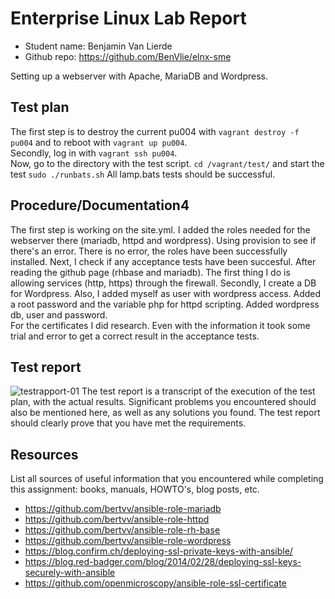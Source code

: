 # Enterprise Linux Lab Report

- Student name: Benjamin Van Lierde
- Github repo: <https://github.com/BenVlie/elnx-sme>

Setting up a webserver with Apache, MariaDB and Wordpress.
## Test plan

The first step is to destroy the current pu004 with ```vagrant destroy -f pu004``` and to reboot with ```vagrant up pu004```.\
Secondly, log in with ```vagrant ssh pu004```.\
Now, go to the directory with the test script. ```cd /vagrant/test/``` and start the test ```sudo ./runbats.sh```
All lamp.bats tests should be successful.

## Procedure/Documentation4

The first step is working on the site.yml. I added the roles needed for the webserver there (mariadb, httpd and wordpress). Using provision to see if there's an error.
There is no error, the roles have been successfully installed. Next, I check if any acceptance tests have been succesful.
After reading the github page (rhbase and mariadb). The first thing I do is allowing services (http, https) through the firewall. Secondly, I create a DB for Wordpress. Also, I added myself as user with wordpress access. Added a root password and the variable php for httpd scripting. Added wordpress db, user and password.\
For the certificates I did research. Even with the information it took some trial and error to get a correct result in the acceptance tests.

## Test report

![testrapport-01](https://github.com/BenVlie/elnx-sme/blob/solution/images/01-testrapport.png)
The test report is a transcript of the execution of the test plan, with the actual results. Significant problems you encountered should also be mentioned here, as well as any solutions you found. The test report should clearly prove that you have met the requirements.

## Resources

List all sources of useful information that you encountered while completing this assignment: books, manuals, HOWTO's, blog posts, etc.
- https://github.com/bertvv/ansible-role-mariadb
- https://github.com/bertvv/ansible-role-httpd
- https://github.com/bertvv/ansible-role-rh-base
- https://github.com/bertvv/ansible-role-wordpress
- https://blog.confirm.ch/deploying-ssl-private-keys-with-ansible/
- https://blog.red-badger.com/blog/2014/02/28/deploying-ssl-keys-securely-with-ansible
- https://github.com/openmicroscopy/ansible-role-ssl-certificate
